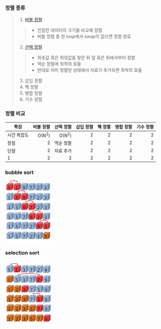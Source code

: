 ### 정렬 종류
> 1. [버블 정렬](#bubble-sort)
>> - 인접한 데이터의 크기를 비교해 정렬
>> - 버블 정렬 중 한 loop에서 swap이 없으면 정렬 완료
> 2. [선택 정렬](#selection-sort)
>> - 최솟값 혹은 최댓값을 찾은 뒤 앞 혹은 뒤에서부터 정렬
>> - 역순 정렬에 최적의 효율
>> - 반대로 이미 정렬된 상태에서 자료가 추가되면 최악의 효율
> 3. 삽입 정렬
> 4. 퀙 정렬
> 5. 병합 정렬
> 6. 기수 정렬

### 정렬 비교  
<!-- https://coding-factory.tistory.com/615 -->

|특징|버블 정렬|선택 정렬|삽입 정렬|퀙 정렬|병합 정렬|기수 정렬|  
|---|---:|---:|---:|---:|---:|---:| 
|시간 복잡도|O(N<sup>2</sup>)|O(N<sup>2</sup>)|2|2|2|2|  
|장점|2|역순 정렬|2|2|2|2|  
|단점|2|자료 추가|2|2|2|2|  
|1|2|2|2|2|2|2|  


### bubble sort
<img src="https://raw.githubusercontent.com/kevincms/image/main/%EC%9D%B4%EB%A1%A0/%EC%9E%90%EB%A3%8C%EA%B5%AC%EC%A1%B0/bubble%20sort.png" width="30%" height="30%">

### selection sort
<img src="https://raw.githubusercontent.com/kevincms/image/main/%EC%9D%B4%EB%A1%A0/%EC%9E%90%EB%A3%8C%EA%B5%AC%EC%A1%B0/selection%20sort.png" width="30%" height="30%">
